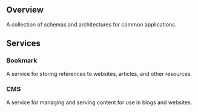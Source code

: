 ## Overview

A collection of schemas and architectures for common applications.

## Services

### Bookmark

A service for storing references to websites, articles, and other resources.

### CMS

A service for managing and serving content for use in blogs and websites.
